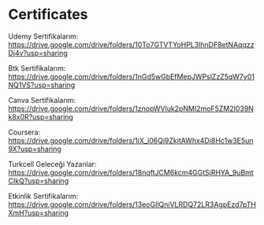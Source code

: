 # Certificates
Udemy Sertifikalarım: https://drive.google.com/drive/folders/10To7GTVTYoHPL3lhnDF8etNAqqzzDj4v?usp=sharing

Btk Sertifikalarım: https://drive.google.com/drive/folders/1nGd5wGbEfMepJWPslZzZ5qW7y01NQ1VS?usp=sharing

Canva Sertifikalarım: https://drive.google.com/drive/folders/1znopWVluk2pNMI2moF5ZM2I039Nk8x0R?usp=sharing

Coursera: https://drive.google.com/drive/folders/1iX_i06Qj9ZkjtAWhx4Di8Hc1w3E5un9X?usp=sharing

Turkcell Geleceği Yazanlar: https://drive.google.com/drive/folders/18nqftJCM6kcm4GGtSjRHYA_9uBmtCIkQ?usp=sharing 

Etkinlik Sertifikalarım: https://drive.google.com/drive/folders/13eoGIlQniVLRDQ72LR3AgpEzd7pTHXmH?usp=sharing
